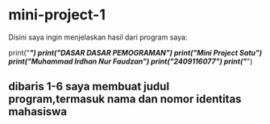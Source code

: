 # mini-project-1

Disini saya ingin menjelaskan hasil dari program saya:

   print("_______________________________")
print("_____DASAR DASAR PEMOGRAMAN____")
print("_______Mini Project Satu_______")
print("__Muhammad Irdhan Nur Faudzan__")
print("__________2409116077___________")
print("_______________________________")

dibaris 1-6 saya membuat judul program,termasuk nama dan nomor identitas mahasiswa
-------------------------------------------------------------------------------------------




